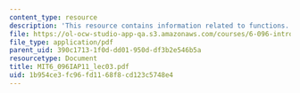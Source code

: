 ```yaml
---
content_type: resource
description: 'This resource contains information related to functions. '
file: https://ol-ocw-studio-app-qa.s3.amazonaws.com/courses/6-096-introduction-to-c-january-iap-2011/1b954ce3fc96fd1168f8cd123c5748e4_MIT6_096IAP11_lec03.pdf
file_type: application/pdf
parent_uid: 390c1713-1f0d-dd01-950d-df3b2e546b5a
resourcetype: Document
title: MIT6_096IAP11_lec03.pdf
uid: 1b954ce3-fc96-fd11-68f8-cd123c5748e4
---
```

